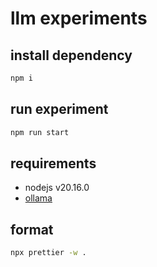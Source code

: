 # llm experiments

## install dependency

```sh
npm i
```

## run experiment

```sh
npm run start
```

## requirements

- nodejs v20.16.0
- [ollama](https://ollama.com/download)


## format

```sh
npx prettier -w .
```
